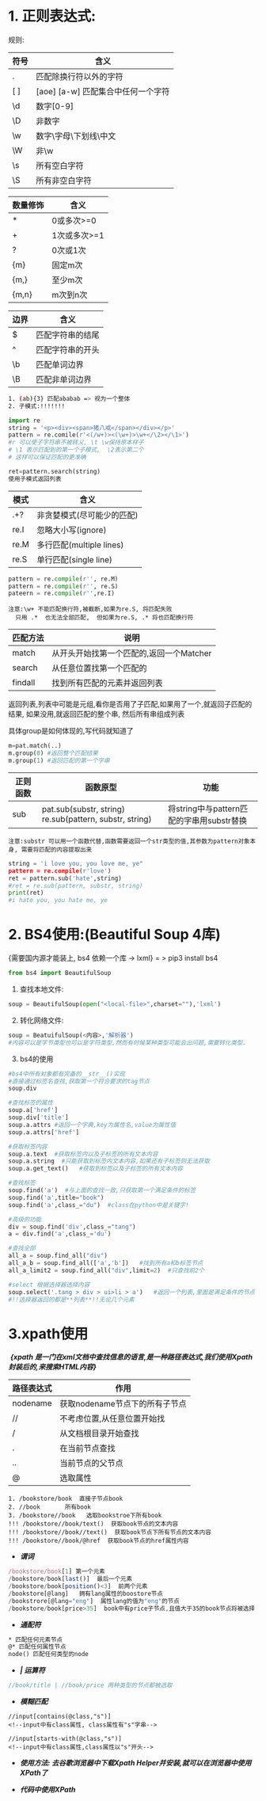 # 1. 正则表达式:

规则:

| 符号 | 含义 |
| ---- | ---- |
| . | 匹配除换行符以外的字符 |
| [ ] | [aoe] [a-w] 匹配集合中任何一个字符 |
| \d | 数字[0-9] |
| \D | 非数字 |
| \w | 数字\字母\下划线\中文 |
| \W | 非\w |
| \s | 所有空白字符 |
| \S | 所有非空白字符 |



| 数量修饰 | 含义         |
| -------- | ------------ |
| *        | 0或多次>=0   |
| +        | 1次或多次>=1 |
| ?        | 0次或1次     |
| {m}      | 固定m次      |
| {m,}     | 至少m次      |
| {m,n}    | m次到n次     |

| 边界 | 含义             |
| ---- | ---------------- |
| $    | 匹配字符串的结尾 |
| ^    | 匹配字符串的开头 |
| \b   | 匹配单词边界     |
| \B   | 匹配非单词边界   |

~~~bash
1. (ab){3} 匹配ababab => 视为一个整体
2. 子模式:!!!!!!!
~~~

~~~python
import re
string = '<p><div><span>猪八戒</span></div></p>'
pattern = re.comile(r'<(/w+)><(\w+)>\w+</\2></\1>')
#r 可以使子字符串不被转义, \t \w保持原本样子
# \1 表示匹配到的第一个子模式,  \2表示第二个
# 这样可以保证匹配的更准确

ret=pattern.search(string)
使用子模式返回列表

~~~

| 模式 | 含义                       |
| ---- | -------------------------- |
| .+?  | 非贪婪模式(尽可能少的匹配) |
| re.I | 忽略大小写(ignore) |
| re.M | 多行匹配(multiple lines) |
| re.S | 单行匹配(single line) |

~~~python
pattern = re.compile(r'', re.M)
pattern = re.compile(r'', re.S)
pateern = re.compile(r'',re.I)
~~~

~~~mar
注意:\w+ 不能匹配换行符,被截断,如果为re.S, 将匹配失败
  只用 .*  也无法全部匹配,  但如果为re.S, .* 将也匹配换行符
~~~

| 匹配方法 | 说明                                     |
| -------- | ---------------------------------------- |
| match    | 从开头开始找第一个匹配的,返回一个Matcher |
| search   | 从任意位置找第一个匹配的                 |
| findall  | 找到所有匹配的元素并返回列表             |

返回列表,列表中可能是元组,看你是否用了子匹配,如果用了一个,就返回子匹配的结果, 如果没用,就返回匹配的整个串, 然后所有串组成列表

具体group是如何体现的,写代码就知道了

~~~python
m=pat.match(..)
m.group(0) #返回整个匹配结果
m.group(1) #返回匹配的第一个字串
~~~



| 正则函数 | 函数原型                                                 | 功能                                      |
| -------- | -------------------------------------------------------- | ----------------------------------------- |
| sub      | pat.sub(substr, string)  re.sub(pattern, substr, string) | 将string中与pattern匹配的字串用substr替换 |

~~~http
注意:substr 可以用一个函数代替,函数需要返回一个str类型的值,其参数为pattern对象本身, 需要将匹配的内容提取出来 
~~~



~~~python
string = 'i love you, you love me, ye"
pattern = re.compile(r'love')
ret = pattern.sub('hate',string)
#ret = re.sub(pattern, substr, string)
print(ret)
#i hate you, you hate me, ye
~~~

# 2. BS4使用:(Beautiful Soup 4库)

{需要国内源才能装上, bs4 依赖一个库 -> lxml} = > pip3 install  bs4

~~~python
from bs4 import BeautifulSoup
~~~

1. 查找本地文件:

~~~python
soup = BeautifulSoup(open("<local-file>",charset=""),'lxml')
~~~

2. 转化网络文件:

~~~python
soup = BeatuifulSoup(<内容>,'解析器')
#内容可以是字节类型也可以是字符类型,然而有时候某种类型可能会出问题,需要转化类型.
~~~

3. bs4的使用

~~~python
#bs4中所有对象都有完备的__str__()实现
#直接通过标签名查找,获取第一个符合要求的tag节点
soup.div  

#查找标签的属性
soup.a['href']
soup.div['title']
soup.a.attrs #返回一个字典,key为属性名,value为属性值
soup.a.attrs['href']

#获取标签内容
soup.a.text  #获取标签内以及子标签的所有文本内容
soup.a.string  #只能获取到标签内文本内容,如果还有子标签则无法获取
soup.a.get_text()   #获取到标签以及子标签的所有文本内容

#查找标签
soup.find('a')  #与上面的查找一致,只获取第一个满足条件的标签
soup.find('a',title="book")
soup.find('a',class_="du")  #class在python中是关键字!

#高级的功能
div = soup.find('div',class_="tang")
a = div.find('a',class_='du')

#查找全部
all_a = soup.find_all("div")
all_a_b = soup.find_all(['a','b'])   #找到所有a和b标签节点
all_a_limit2 = soup.find_all("div",limit=2)  #只查找前2个

#select 根据选择器选择内容
soup.select('.tang > div > ui>li > a')   #返回一个列表,里面是满足条件的节点
#!!选择器返回的都是**列表**!!无论几个元素
~~~

# 3.xpath使用

​		***{xpath 是一门在xml文档中查找信息的语言,是一种路径表达式,我们使用Xpath封装后的,来搜索HTML内容}*** 

| 路径表达式 | 作用                           |
| ---------- | ------------------------------ |
| nodename   | 获取nodename节点下的所有子节点 |
| //         | 不考虑位置,从任意位置开始找    |
| /          | 从文档根目录开始查找           |
| .          | 在当前节点查找                 |
| ..         | 当前节点的父节点               |
| @          | 选取属性                       |

~~~xquery
1. /bookstore/book  直接子节点book
2. //book		所有book
3. /bookstore//book   选取bookstroe下所有book
!!! /bookstore//book/text()  获取book节点的文本内容
!!! /bookstore//book//text()  获取book节点下所有节点的文本内容
!!! /bookstore//book/@href  获取book节点的href属性内容
~~~

* ***谓词*** 

~~~js
/bookstore/book[1] 第一个元素
/bookstore/book[last()]  最后一个元素
/bookstore/book[position()<3]  前两个元素
/bookstore[@lang]   拥有lang属性的boostore节点
/bookstrore[@lang="eng"]  属性lang的值为"eng"的节点
/bookstore/book[price>35]  book中有price子节点,且值大于35的book节点将被选择
~~~

*  ***通配符***

~~~xml
* 匹配任何元素节点
@* 匹配任何属性节点
node() 匹配任何类型的node
~~~

* ***| 运算符***

~~~c++
//book/title | //book/price 两种类型的节点都被选取
~~~

* ***模糊匹配***

~~~xquery
//input[contains(@class,"s")]
<!--input中有class属性, class属性有"s"字串-->

//input[starts-with(@class,"s")]
<!--input中有class属性,class属性以"s"开头-->
~~~

* ***使用方法: 去谷歌浏览器中下载Xpath Helper并安装,就可以在浏览器中使用XPath了***

* ***代码中使用XPath***

~~~python

~~~









